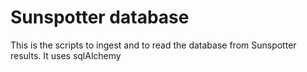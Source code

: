 # Sunspotter database

This is the scripts to ingest and to read the database from Sunspotter results.
It uses sqlAlchemy

